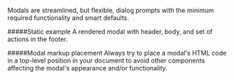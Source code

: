 Modals are streamlined, but flexible, dialog prompts with the minimum required functionality and smart defaults.

#####Static example
A rendered modal with header, body, and set of actions in the footer.

#####Modal markup placement
Always try to place a modal's HTML code in a top-level position in your document to avoid other components affecting the modal's appearance and/or functionality.